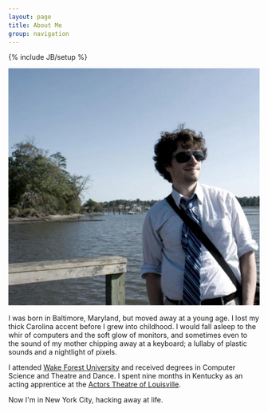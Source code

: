 ```yaml
---
layout: page
title: About Me
group: navigation
---
```

{% include JB/setup %}

[profile_pic]: assets/themes/twitter/img/profile.jpg  "Near Hampstead, NC"

![Photo of Dan Applegate][profile_pic]

I was born in Baltimore, Maryland, but moved away at a young age. I
lost my thick Carolina accent before I grew into childhood. I would fall asleep
to the whir of computers and the soft glow of monitors, and sometimes even to
the sound of my mother chipping away at a keyboard; a lullaby of plastic sounds and
a nightlight of pixels.

I attended [Wake Forest University](http://www.wfu.edu) and received degrees in
Computer Science and Theatre and Dance. I spent nine months in Kentucky as
an acting apprentice at the [Actors Theatre of
Louisville](http://www.actorstheatre.org).

Now I'm in New York City, hacking away at life.
